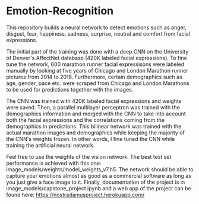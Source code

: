 # Emotion-Recognition
This repository builds a neural network to detect emotions such as anger, disgust, fear, happiness, sadness, surprise, neutral and comfort from facial expressions. 

The initial part of the training was done with a deep CNN on the University of Denver's AffectNet database (420K labeled facial expressions). To fine tune the network, 600 marathon runner facial expressisons were labeled manually by looking at five years of Chicago and London Marathon runner pictures from 2014 to 2018. Furthermore, certain demographics such as age, gender, pace etc. were scraped from Chicago and London Marathons to be used for predictions together with the images.

The CNN was trained with 420K labeled facial expressions and weights were saved. Then, a parallel multilayer perceptron was trained with the demographics information and merged with the CNN to take into account both the facial expressions and the correlations coming from the demographics in predictions. This bilinear network was trained with the actual marathon images and demographics while keeping the majority of the CNN's weights frozen. In other words, I fine tuned the CNN while training the artificial neural network.

Feel free to use the weights of the vision network. The best test set performance is achieved with this one: image_models/weights/model_weights_v7.h5. The network should be able to capture your emotions almost as good as a commercial software as long as you just give a face image to it. Finally, documentation of the project is in image_models/capstone_project.ipynb and a web app of the project can be found here: https://nostradamusproject.herokuapp.com/
